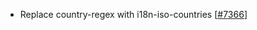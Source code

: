  - Replace country-regex with i18n-iso-countries [[#7366](https://github.com/plotly/plotly.js/pull/7366)]